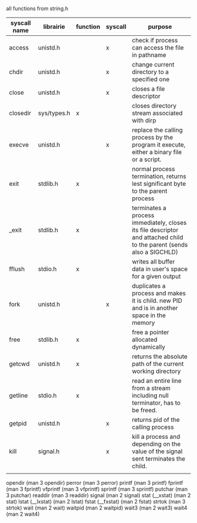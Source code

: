 all functions from string.h


| syscall name | librairie   | function | syscall | purpose                                                                                                              |
| ------------ | ----------- | -------- | ------- | -------------------------------------------------------------------------------------------------------------------- |
| access       | unistd.h    |          | x       | check if process can access the file in pathname                                                                     |
| chdir        | unistd.h    |          | x       | change current directory to a specified one                                                                          |
| close        | unistd.h    |          | x       | closes a file descriptor                                                                                             |
| closedir     | sys/types.h | x        |         | closes directory stream associated with dirp                                                                         |
| execve       | unistd.h    |          | x       | replace the calling process by the program it execute, either a binary file or a script.                             |
| exit         | stdlib.h    | x        |         | normal process termination, returns lest significant byte to the parent process                                      |
| _exit        | stdlib.h    | x        |         | terminates a process immediately, closes its file descriptor and attached child to the parent (sends also a SIGCHLD) |
| fflush       | stdio.h     | x        |         | writes all buffer data in user's space for a given output                                                            |
| fork         | unistd.h    |          | x       | duplicates a process and makes it is child. new PID and is in another space in the memory                            |
| free         | stdlib.h    | x        |         | free a pointer allocated dynamically                                                                                 |
| getcwd       | unistd.h    | x        |         | returns the absolute path of the current working directory                                                           |
| getline      | stdio.h     | x        |         | read an entire line from a stream including null terminator, has to be freed.                                        |
| getpid       | unistd.h    |          | x       | returns pid of the calling process                                                                                   |
| kill         | signal.h    |          | x       | kill a process and depending on the value of the signal sent terminates the child.                                   |
|              |             |          |         |                                                                                                                      |

opendir (man 3 opendir)
perror (man 3 perror)
printf (man 3 printf)
fprintf (man 3 fprintf)
vfprintf (man 3 vfprintf)
sprintf (man 3 sprintf)
putchar (man 3 putchar)
readdir (man 3 readdir)
signal (man 2 signal)
stat (__xstat) (man 2 stat)
lstat (__lxstat) (man 2 lstat)
fstat (__fxstat) (man 2 fstat)
strtok (man 3 strtok)
wait (man 2 wait)
waitpid (man 2 waitpid)
wait3 (man 2 wait3)
wait4 (man 2 wait4)
